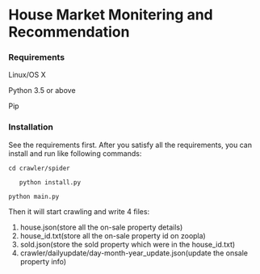 # House Market Monitering and Recommendation

### Requirements   

Linux/OS X

Python 3.5 or above

Pip

### Installation 

See the requirements first. After you satisfy all the requirements, you can install and run like following commands:

`cd crawler/spider`

`	python install.py`

`python main.py`

Then it will start crawling and write 4 files:

1. house.json(store all the on-sale property details)
2. house_id.txt(store all the on-sale property id on zoopla)
3. sold.json(store the sold property which were in the house_id.txt)
4. crawler/dailyupdate/day-month-year_update.json(update the onsale property info)

